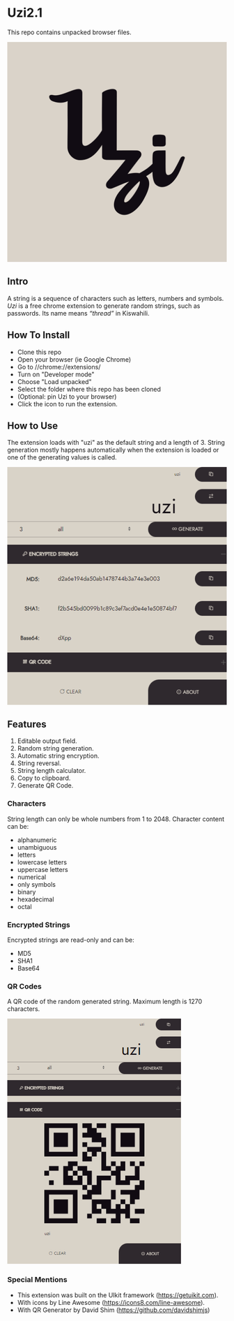 # Uzi2.1

This repo contains unpacked browser files.

![Uzi Logo](https://raw.githubusercontent.com/KomboAmina/Uzi2.1/main/assets/img/Uzi%20Logo%20large.jpg)

## Intro

A string is a sequence of characters such as letters, numbers and symbols.
_Uzi_ is a free chrome extension to generate random strings, such as passwords. Its name means _“thread”_ in Kiswahili.

## How To Install

- Clone this repo
- Open your browser (ie Google Chrome)
- Go to //chrome://extensions/
- Turn on "Developer mode"
- Choose "Load unpacked"
- Select the folder where this repo has been cloned
- (Optional: pin Uzi to your browser)
- Click the icon to run the extension.

## How to Use

The extension loads with "uzi" as the default string and a length of 3.
String generation mostly happens automatically when the extension is loaded or one of the generating values is called.

![Screenshot of the expanded view](https://raw.githubusercontent.com/KomboAmina/Uzi2.1/main/assets/img/Popup-5.png)

## Features

1. Editable output field.
2. Random string generation.
3. Automatic string encryption.
4. String reversal.
5. String length calculator.
6. Copy to clipboard.
7. Generate QR Code.

### Characters

String length can only be whole numbers from 1 to 2048.
Character content can be:

- alphanumeric
- unambiguous
- letters
- lowercase letters
- uppercase letters
- numerical
- only symbols
- binary
- hexadecimal
- octal

### Encrypted Strings

Encrypted strings are read-only and can be:

- MD5
- SHA1
- Base64

### QR Codes

A QR code of the random generated string. Maximum length is 1270 characters.

![Screenshot of the expanded qr code view](https://raw.githubusercontent.com/KomboAmina/Uzi2.1/main/assets/img/Popup-6.png)

### Special Mentions

- This extension was built on the UIkit framework (https://getuikit.com).
- With icons by Line Awesome (https://icons8.com/line-awesome).
- With QR Generator by David Shim (https://github.com/davidshimjs)

